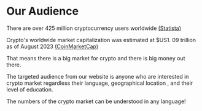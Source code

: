 # Our Audience&#x20;

There are over 425 million cryptocurrency users worldwide [(Statista)](https://explodingtopics.com/blog/cryptocurrency-stats)

Crypto's worldwide market capitalization was estimated at $US1. 09 trillion as of August 2023 [(CoinMarketCap)](https://www.forbes.com/advisor/au/investing/cryptocurrency/cryptocurrency-statistics/)

That means there is a big market for crypto and there is big money out there.

The targeted audience from our website is anyone who are interested in crypto market regardless their language, geographical location , and their level of education.

The numbers of the crypto market can be understood in any language!
